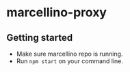 # marcellino-proxy

## Getting started
* Make sure marcellino repo is running.
* Run `npm start` on your command line.
